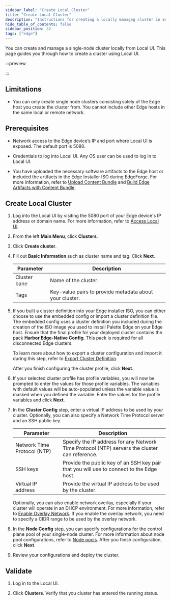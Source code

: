 ```yaml
---
sidebar_label: "Create Local Cluster"
title: "Create Local Cluster"
description: "Instructions for creating a locally manageg cluster in Edge Host Management Console."
hide_table_of_contents: false
sidebar_position: 32
tags: ["edge"]
---
```


You can create and manage a single-node cluster locally from Local UI. This page guides you through how to create a
cluster using Local UI.

:::preview

:::

## Limitations

- You can only create single node clusters consisting solely of the Edge host you create the cluster from. You cannot
  include other Edge hosts in the same local or remote network.

## Prerequisites

- Network access to the Edge device’s IP and port where Local UI is exposed. The default port is 5080.

- Credentials to log into Local UI. Any OS user can be used to log in to Local UI.

- You have uploaded the necessary software artifacts to the Edge host or included the artifacts in the Edge Installer
  ISO during EdgeForge. For more information, refer to [Upload Content Bundle](./upload-content-bundle.md) and
  [Build Edge Artifacts with Content Bundle](../../edgeforge-workflow/palette-canvos/build-artifacts.md).

## Create Local Cluster

1. Log into the Local UI by visiting the 5080 port of your Edge device's IP address or domain name. For more
   information, refer to [Access Local UI](../host-management/access-console.md).

2. From the left **Main Menu**, click **Clusters**.

3. Click **Create cluster**.

4. Fill out **Basic Information** such as cluster name and tag. Click **Next**.

   | Parameter    | Description                                             |
   | ------------ | ------------------------------------------------------- |
   | Cluster bane | Name of the cluster.                                    |
   | Tags         | Key-value pairs to provide metadata about your cluster. |

5. If you built a cluster definition into your Edge installer ISO, you can either choose to use the embedded config or
   import a cluster definition file. The embedded config uses a cluster definition you included during the creation of
   the ISO image you used to install Palette Edge on your Edge host. Ensure that the final profile for your deployed
   cluster contains the pack **Harbor Edge-Native Config**. This pack is required for all disconnected Edge clusters.

   To learn more about how to export a cluster configuration and import it during this step, refer to
   [Export Cluster Definition](./export-cluster-definition.md).

   After you finish configuring the cluster profile, click **Next**.

6. If your selected cluster profile has profile variables, you will now be prompted to enter the values for those
   profile variables. The variables with default values will be auto-populated unless the variable value is masked when
   you defined the variable. Enter the values for the profile variables and click **Next**.

7. In the **Cluster Config** step, enter a virtual IP address to be used by your cluster. Optionally, you can also
   specify a Network Time Protocol server and an SSH public key.

   | Parameter                   | Description                                                                                   |
   | --------------------------- | --------------------------------------------------------------------------------------------- |
   | Network Time Protocol (NTP) | Specify the IP address for any Network Time Protocol (NTP) servers the cluster can reference. |
   | SSH keys                    | Provide the public key of an SSH key pair that you will use to connect to the Edge host.      |
   | Virtual IP address          | Provide the virtual IP address to be used by the cluster.                                     |

   Optionally, you can also enable network overlay, especially if your cluster will operate in an DHCP environment. For
   more information, refer to [Enable Overlay Network](../../networking/vxlan-overlay.md). If you enable the overlay
   network, you need to specify a CIDR range to be used by the overlay network.

8. In the **Node Config** step, you can specify configurations for the control plane pool of your single-node cluster.
   For more information about node pool configurations, refer to [Node pools](../../../cluster-management/node-pool.md).
   After you finish configuration, click **Next**.

9. Review your configurations and deploy the cluster.

## Validate

1. Log in to the Local UI.

2. Click **Clusters**. Verify that you cluster has entered the running status.
